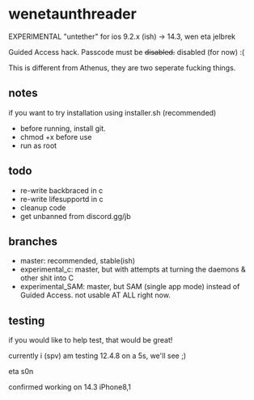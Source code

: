 # wenetaunthreader
EXPERIMENTAL "untether" for ios 9.2.x (ish) -> 14.3, wen eta jelbrek

Guided Access hack. Passcode must be ~~disabled.~~ disabled (for now) :(

This is different from Athenus, they are two seperate fucking things. 

## notes
if you want to try installation using installer.sh (recommended)

* before running, install git. 
* chmod +x before use
* run as root

## todo

* re-write backbraced in c
* re-write lifesupportd in c
* cleanup code
* get unbanned from discord.gg/jb

## branches
- master: recommended, stable(ish)
- experimental_c: master, but with attempts at turning the daemons & other shit into C
- experimental_SAM: master, but SAM (single app mode) instead of Guided Access. not usable AT ALL right now.

## testing
if you would like to help test, that would be great!

currently i (spv) am testing 12.4.8 on a 5s, we'll see ;)









eta s0n

confirmed working on 14.3 iPhone8,1
